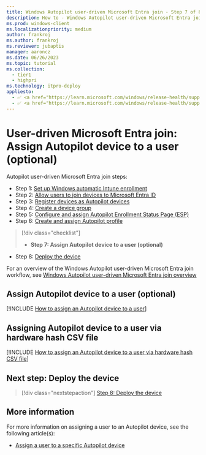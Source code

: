 ```yaml
---
title: Windows Autopilot user-driven Microsoft Entra join - Step 7 of 8 - Assign Autopilot device to a user
description: How to - Windows Autopilot user-driven Microsoft Entra join - Step 7 of 8 - Assign Autopilot device to a user.
ms.prod: windows-client
ms.localizationpriority: medium
author: frankroj
ms.author: frankroj
ms.reviewer: jubaptis
manager: aaroncz
ms.date: 06/26/2023
ms.topic: tutorial
ms.collection: 
  - tier1
  - highpri
ms.technology: itpro-deploy
appliesto:
  - ✅ <a href="https://learn.microsoft.com/windows/release-health/supported-versions-windows-client" target="_blank">Windows 11</a>
  - ✅ <a href="https://learn.microsoft.com/windows/release-health/supported-versions-windows-client" target="_blank">Windows 10</a>
---
```


# User-driven Microsoft Entra join: Assign Autopilot device to a user (optional)

Autopilot user-driven Microsoft Entra join steps:
- Step 1: [Set up Windows automatic Intune enrollment](azure-ad-join-automatic-enrollment.md)
- Step 2: [Allow users to join devices to Microsoft Entra ID](azure-ad-join-allow-users-to-join.md)
- Step 3: [Register devices as Autopilot devices](azure-ad-join-register-device.md)
- Step 4: [Create a device group](azure-ad-join-device-group.md)
- Step 5: [Configure and assign Autopilot Enrollment Status Page (ESP)](azure-ad-join-esp.md)
- Step 6: [Create and assign Autopilot profile](azure-ad-join-autopilot-profile.md)
> [!div class="checklist"]
> - **Step 7: Assign Autopilot device to a user (optional)**
- Step 8: [Deploy the device](azure-ad-join-deploy-device.md)

For an overview of the Windows Autopilot user-driven Microsoft Entra join workflow, see [Windows Autopilot user-driven Microsoft Entra join overview](azure-ad-join-workflow.md#workflow)

## Assign Autopilot device to a user (optional)

[!INCLUDE [How to assign an Autopilot device to a user](../includes/assign-autopilot-device-to-user.md)]

## Assigning Autopilot device to a user via hardware hash CSV file

[!INCLUDE [How to assign an Autopilot device to a user via hardware hash CSV file](../includes/assign-autopilot-device-to-user-via-csv.md)]

## Next step: Deploy the device

> [!div class="nextstepaction"]
> [Step 8: Deploy the device](azure-ad-join-deploy-device.md)

## More information

For more information on assigning a user to an Autopilot device, see the following article(s):

- [Assign a user to a specific Autopilot device](/mem/autopilot/enrollment-autopilot#assign-a-user-to-a-specific-autopilot-device)
